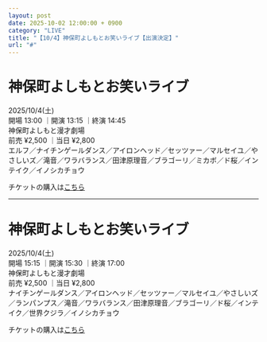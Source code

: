 ```yaml
---
layout: post
date: 2025-10-02 12:00:00 + 0900
category: "LIVE"
title: "【10/4】神保町よしもとお笑いライブ【出演決定】"
url: "#"
---
```


# 神保町よしもとお笑いライブ<br>

<i class="fa-regular fa-calendar-alt"></i> 2025/10/4(土)<br>
<i class="fa-regular fa-clock"></i> 開場 13:00 ｜開演 13:15 ｜終演 14:45 <br>
<i class="fa-solid fa-location-dot"></i> 神保町よしもと漫才劇場<br>
<i class="fa-solid fa-ticket"></i> 前売 ¥2,500 ｜当日 ¥2,800<br>
<i class="fa-solid fa-users"></i> エルフ／ナイチンゲールダンス／アイロンヘッド／セッツァー／マルセイユ／やさしいズ／滝音／ワラバランス／田津原理音／ブラゴーリ／ミカボ／ド桜／インテイク／イノシカチョウ

チケットの購入は<a href="https://x.gd/JnN1Y" target="_blank">こちら</a>

<hr class="line2">

# 神保町よしもとお笑いライブ<br>

<i class="fa-regular fa-calendar-alt"></i> 2025/10/4(土)<br>
<i class="fa-regular fa-clock"></i> 開場 15:15 ｜開演 15:30 ｜終演 17:00 <br>
<i class="fa-solid fa-location-dot"></i> 神保町よしもと漫才劇場<br>
<i class="fa-solid fa-ticket"></i> 前売 ¥2,500 ｜当日 ¥2,800<br>
<i class="fa-solid fa-users"></i> ナイチンゲールダンス／アイロンヘッド／セッツァー／マルセイユ／やさしいズ／ランパンプス／滝音／ワラバランス／田津原理音／ブラゴーリ／ド桜／インテイク／世界クジラ／イノシカチョウ

チケットの購入は<a href="https://x.gd/KEBna" target="_blank">こちら</a>
